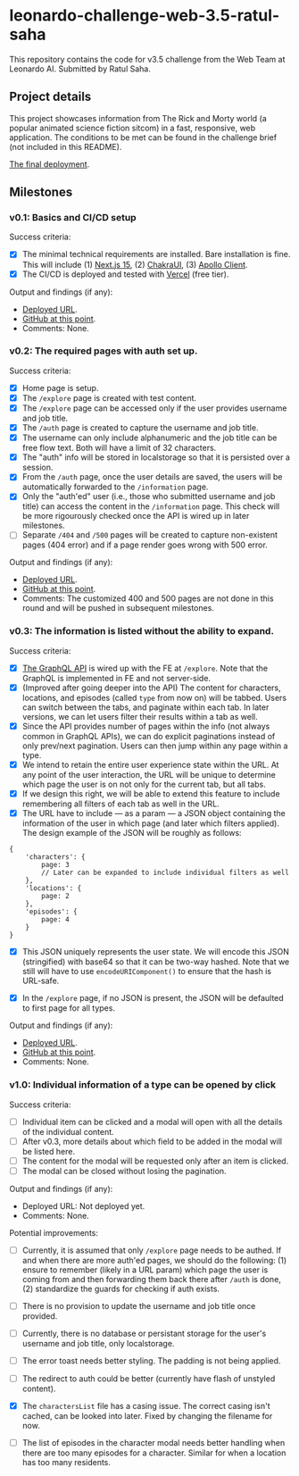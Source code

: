 # leonardo-challenge-web-3.5-ratul-saha

This repository contains the code for v3.5 challenge from the Web Team at Leonardo AI. Submitted by Ratul Saha.

## Project details

This project showcases information from The Rick and Morty world (a popular animated science fiction sitcom) in a fast, responsive, web application. The conditions to be met can be found in the challenge brief (not included in this README).

[The final deployment](https://leonardo-challenge-web-3-5-ratul-saha.vercel.app/).

## Milestones

### v0.1: Basics and CI/CD setup

Success criteria:

- [x] The minimal technical requirements are installed. Bare installation is fine. This will include (1) [Next.js 15](https://nextjs.org/), (2) [ChakraUI](https://chakra-ui.com/), (3) [Apollo Client](https://www.apollographql.com/docs/react).
- [x] The CI/CD is deployed and tested with [Vercel](https://vercel.com) (free tier).

Output and findings (if any):

- [Deployed URL](https://leonardo-challenge-web-3-5-ratul-saha-bc1z1l8mv.vercel.app/).
- [GitHub at this point](https://github.com/RatulSaha/leonardo-challenge-web-3.5-ratul-saha/tree/c491609649008b66990a61315be65816b00161c0).
- Comments: None.

### v0.2: The required pages with auth set up.

Success criteria:

- [x] Home page is setup.
- [x] The `/explore` page is created with test content.
- [x] The `/explore` page can be accessed only if the user provides username and job title.
- [x] The `/auth` page is created to capture the username and job title.
- [x] The username can only include alphanumeric and the job title can be free flow text. Both will have a limit of 32 characters.
- [x] The "auth" info will be stored in localstorage so that it is persisted over a session.
- [x] From the `/auth` page, once the user details are saved, the users will be automatically forwarded to the `/information` page.
- [x] Only the "auth'ed" user (i.e., those who submitted username and job title) can access the content in the `/information` page. This check will be more rigourously checked once the API is wired up in later milestones.
- [ ] Separate `/404` and `/500` pages will be created to capture non-existent pages (404 error) and if a page render goes wrong with 500 error.

Output and findings (if any):

- [Deployed URL](https://leonardo-challenge-web-3-5-ratul-saha-lc9caet0y.vercel.app/).
- [GitHub at this point](https://github.com/RatulSaha/leonardo-challenge-web-3.5-ratul-saha/tree/4f1d1f7cff9ad0bb79b9d1a8c9aa16404f8d7505).
- Comments: The customized 400 and 500 pages are not done in this round and will be pushed in subsequent milestones.

### v0.3: The information is listed without the ability to expand.

Success criteria:

- [x] [The GraphQL API](https://rickandmortyapi.com/documentation/#graphql) is wired up with the FE at `/explore`. Note that the GraphQL is implemented in FE and not server-side.
- [x] (Improved after going deeper into the API) The content for characters, locations, and episodes (called `type` from now on) will be tabbed. Users can switch between the tabs, and paginate within each tab. In later versions, we can let users filter their results within a tab as well.
- [x] Since the API provides number of pages within the info (not always common in GraphQL APIs), we can do explicit paginations instead of only prev/next pagination. Users can then jump within any page within a type.
- [x] We intend to retain the entire user experience state within the URL. At any point of the user interaction, the URL will be unique to determine which page the user is on not only for the current tab, but all tabs.
- [x] If we design this right, we will be able to extend this feature to include remembering all filters of each tab as well in the URL.
- [x] The URL have to include — as a param — a JSON object containing the information of the user in which page (and later which filters applied). The design example of the JSON will be roughly as follows:

```
{
    'characters': {
        page: 3
        // Later can be expanded to include individual filters as well
    },
    'locations': {
        page: 2
    },
    'episodes': {
        page: 4
    }
}
```

- [x] This JSON uniquely represents the user state. We will encode this JSON (stringified) with base64 so that it can be two-way hashed. Note that we still will have to use `encodeURIComponent()` to ensure that the hash is URL-safe.

- [x] In the `/explore` page, if no JSON is present, the JSON will be defaulted to first page for all types.


Output and findings (if any):

- [Deployed URL](https://leonardo-challenge-web-3-5-ratul-saha-6ivqzfdm2.vercel.app).
- [GitHub at this point](https://github.com/RatulSaha/leonardo-challenge-web-3.5-ratul-saha/tree/d0de293a84980568a9ac609bdebc6657c534a995).
- Comments: None.

### v1.0: Individual information of a type can be opened by click

Success criteria:

- [ ] Individual item can be clicked and a modal will open with all the details of the individual content.
- [ ] After v0.3, more details about which field to be added in the modal will be listed here.
- [ ] The content for the modal will be requested only after an item is clicked.
- [ ] The modal can be closed without losing the pagination.

Output and findings (if any):

- Deployed URL: Not deployed yet.
- Comments: None.

Potential improvements:

- [ ] Currently, it is assumed that only `/explore` page needs to be authed. If and when there are more auth'ed pages, we should do the following: (1) ensure to remember (likely in a URL param) which page the user is coming from and then forwarding them back there after `/auth` is done, (2) standardize the guards for checking if auth exists.

- [ ] There is no provision to update the username and job title once provided.

- [ ] Currently, there is no database or persistant storage for the user's username and job title, only localstorage.

- [ ] The error toast needs better styling. The padding is not being applied.

- [ ] The redirect to auth could be better (currently have flash of unstyled content).

- [x] The `charactersList` file has a casing issue. The correct casing isn't cached, can be looked into later. Fixed by changing the filename for now.

- [ ] The list of episodes in the character modal needs better handling when there are too many episodes for a character. Similar for when a location has too many residents.



